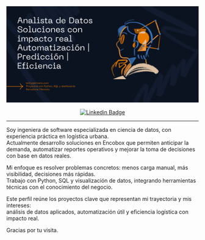 <img src="Banner%20github.png" alt="Kelly Germano - Analista de Datos" style="max-width:100%;">

<div align="center">
  
  [![Linkedin Badge](https://img.shields.io/badge/LinkedIn-0077B5?style=flat-square&logo=Linkedin&logoColor=white&link=https://www.linkedin.com/in/[kellygermano]/)](https://www.linkedin.com/in/kellygermano/)

</div>

---

Soy ingeniera de software especializada en ciencia de datos, con experiencia práctica en logística urbana.  
Actualmente desarrollo soluciones en Encobox que permiten anticipar la demanda, automatizar reportes operativos y mejorar la toma de decisiones con base en datos reales.

Mi enfoque es resolver problemas concretos: menos carga manual, más visibilidad, decisiones más rápidas.  
Trabajo con Python, SQL y visualización de datos, integrando herramientas técnicas con el conocimiento del negocio.

Este perfil reúne los proyectos clave que representan mi trayectoria y mis intereses:  
análisis de datos aplicados, automatización útil y eficiencia logística con impacto real.

Gracias por tu visita.

